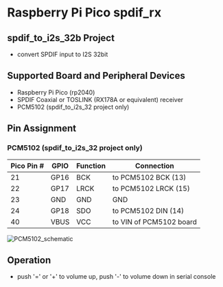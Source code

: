 # Raspberry Pi Pico spdif_rx

## spdif_to_i2s_32b Project
* convert SPDIF input to I2S 32bit

## Supported Board and Peripheral Devices
* Raspberry Pi Pico (rp2040)
* SPDIF Coaxial or TOSLINK (RX178A or equivalent) receiver
* PCM5102 (spdif_to_i2s_32 project only)

## Pin Assignment
### PCM5102 (spdif_to_i2s_32 project only)
| Pico Pin # | GPIO | Function | Connection |
----|----|----|----
| 21 | GP16 | BCK | to PCM5102 BCK (13) |
| 22 | GP17 | LRCK | to PCM5102 LRCK (15) |
| 23 | GND | GND | GND |
| 24 | GP18 | SDO | to PCM5102 DIN (14) |
| 40 | VBUS | VCC | to VIN of PCM5102 board |

![PCM5102_schematic](doc/PCM5102_Schematic.png)

## Operation
* push '=' or '+' to volume up, push '-' to volume down in serial console